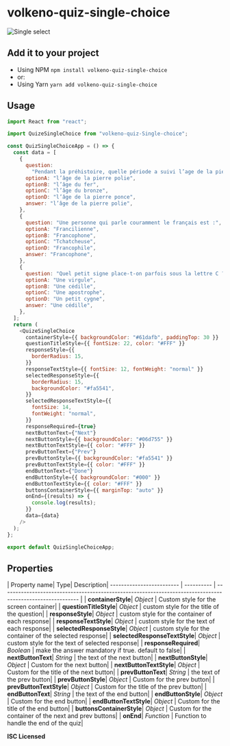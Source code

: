 # volkeno-quiz-single-choice

![Single select](https://raw.githubusercontent.com/VolkenoMakers/react-native-drag-drop/main/demo.gif)

## Add it to your project

- Using NPM
  `npm install volkeno-quiz-single-choice`
- or:
- Using Yarn
  `yarn add volkeno-quiz-single-choice`

## Usage

```javascript
import React from "react";

import QuizeSingleChoice from "volkeno-quiz-Single-choice";

const QuizSingleChoiceApp = () => {
  const data = [
    {
      question:
        "Pendant la préhistoire, quelle période a suivi l’age de la pierre taillée ?",
      optionA: "l’âge de la pierre polie",
      optionB: "l’âge du fer",
      optionC: "l’âge du bronze",
      optionD: "l’âge de la pierre ponce",
      answer: "l’âge de la pierre polie",
    },
    {
      question: "Une personne qui parle couramment le français est :",
      optionA: "Francilienne",
      optionB: "Francophone",
      optionC: "Tchatcheuse",
      optionD: "Francophile",
      answer: "Francophone",
    },
    {
      question: "Quel petit signe place-t-on parfois sous la lettre C ?",
      optionA: "Une virgule",
      optionB: "Une cédille",
      optionC: "Une apostrophe",
      optionD: "Un petit cygne",
      answer: "Une cédille",
    },
  ];
  return (
    <QuizeSingleChoice
      containerStyle={{ backgroundColor: "#61dafb", paddingTop: 30 }}
      questionTitleStyle={{ fontSize: 22, color: "#FFF" }}
      responseStyle={{
        borderRadius: 15,
      }}
      responseTextStyle={{ fontSize: 12, fontWeight: "normal" }}
      selectedResponseStyle={{
        borderRadius: 15,
        backgroundColor: "#fa5541",
      }}
      selectedResponseTextStyle={{
        fontSize: 14,
        fontWeight: "normal",
      }}
      responseRequired={true}
      nextButtonText={"Next"}
      nextButtonStyle={{ backgroundColor: "#06d755" }}
      nextButtonTextStyle={{ color: "#FFF" }}
      prevButtonText={"Prev"}
      prevButtonStyle={{ backgroundColor: "#fa5541" }}
      prevButtonTextStyle={{ color: "#FFF" }}
      endButtonText={"Done"}
      endButtonStyle={{ backgroundColor: "#000" }}
      endButtonTextStyle={{ color: "#FFF" }}
      buttonsContainerStyle={{ marginTop: "auto" }}
      onEnd={(results) => {
        console.log(results);
      }}
      data={data}
    />
  );
};

export default QuizSingleChoiceApp;
```

## Properties

| Property name| Type| Description| ------------------------- | ---------- | ---------------------------------------------------------------------------------------------------------- |
| **containerStyle**| _Object_ | Custom style for the screen container|
| **questionTitleStyle**| _Object_ | custom style for the title of the question|
| **responseStyle**| _Object_ | custom style for the container of each response|
| **responseTextStyle**| _Object_ | custom style for the text of each response|
| **selectedResponseStyle**| _Object_ | custom style for the container of the selected response|
| **selectedResponseTextStyle**| _Object_ | custom style for the text of selected response|
| **responseRequired**| _Boolean_ | make the answer mandatory if true. default to false|
| **nextButtonText**| _String_ | the text of the next button|
| **nextButtonStyle**| _Object_ | Custom for the next button|
| **nextButtonTextStyle**| _Object_ | Custom for the title of the next button|
| **prevButtonText**| _String_ | the text of the prev button|
| **prevButtonStyle**| _Object_ | Custom for the prev button|
| **prevButtonTextStyle**| _Object_ | Custom for the title of the prev button|
| **endButtonText**| _String_ | the text of the end button|
| **endButtonStyle**| _Object_ | Custom for the end button|
| **endButtonTextStyle**| _Object_ | Custom for the title of the end button|
| **buttonsContainerStyle**| _Object_ | Custom for the container of the next and prev buttons|
| **onEnd**| _Function_ | Function to handle the end of the quiz|

**ISC Licensed**

